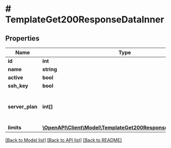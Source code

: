 # # TemplateGet200ResponseDataInner

## Properties

Name | Type | Description | Notes
------------ | ------------- | ------------- | -------------
**id** | **int** | Template ID | [optional]
**name** | **string** |  | [optional]
**active** | **bool** |  | [optional]
**ssh_key** | **bool** |  | [optional]
**server_plan** | **int[]** | List of available tariffs for this template | [optional]
**limits** | [**\OpenAPI\Client\Model\TemplateGet200ResponseDataInnerLimits**](TemplateGet200ResponseDataInnerLimits.md) |  | [optional]

[[Back to Model list]](../../README.md#models) [[Back to API list]](../../README.md#endpoints) [[Back to README]](../../README.md)
